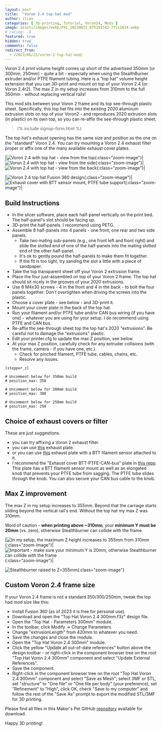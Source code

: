 ```yaml
---
layout: post
title:  "Voron 2.4 top-hat mod"
author: iliao
categories: [ 3D-printing, Tutorial, Voron24, Mods ]
image: assets/images/webp/PXL_20230825_075201542-771x1024.webp
# rating: .5
featured: true
hidden: true
comments: false
redirect_from:
  - /2023/08/25/voron-2-top-hat-mod/
---
```

Voron 2.4 print volume height comes up short of the advertised 350mm (or 300mm, 250mm) - quite a bit - especially when using the StealthBurner extruder and/or PTFE filament tubing. Here is a "top hat" volume height extension that you can 3D-print and mount on top of your Voron 2.4 (or Voron 2.4r2). The max Z in my setup increases from 310mm to the full 350mm - without replacing vertical rails!

This mod sits between your Voron 2 frame and its top see-through plastic sheet. Specifically, this top hat fits into the existing 2020 aluminum extrusion slots on top of your Voron2 - and reproduces 2020 extrusion slots (in plastic) on its own top, so you can re-affix the see-through plastic sheet.

<blockquote>{% include signup-form.html %}</blockquote>

The top hat's exhaust opening has the same size and position as the one on the "standard" Voron 2.4. You can try mounting a Voron 2.4 exhaust filter proper or affix one of the many available exhaust cover plates.

|![Voron 2.4 with top hat - view from the top](/assets/images/webp/PXL_20230825_075209553-771x1024.webp 'Voron 2.4 with top hat - view from the top'){:class="zoom-image"}|![Voron 2.4 with top hat - view from the side](/assets/images/webp/PXL_20230825_075243794-771x1024.webp 'Voron 2.4 with top hat - view from the side'){:class="zoom-image"}|![Voron 2.4 with top hat - view from the back](/assets/images/webp/PXL_20230825_075301291-771x1024.webp 'Voron 2.4 with top hat - view from the back'){:class="zoom-image"}|

|![Voron 2.4 top hat Fusion 360 design](/assets/images/webp/Top-hat-Voron-2.4-350mm-1024x576.webp 'Voron 2.4 top hat Fusion 360 design'){:class="zoom-image"}|![Exhaust cover with BTT sensor mount, PTFE tube support](/assets/images/webp/Exhaust-cover-BTT-CAN-bus-1024x576.webp 'Exhaust cover with BTT sensor mount, PTFE tube support'){:class="zoom-image"}|

<p></p>

## Build Instructions

- In the slicer software, place each half-panel vertically on the print bed. The half-panel's slot should be facing up.
- 3D-print the half-panels. I recommend using PETG.
- Assemble 8 half-panels into 4 panels - one front, one rear and two side panels.
  - Take two mating sub-panels (e.g., one front left and front right) and slide the slotted end of one of the half-panels into the mating slotted end of the other half-panel.
  - It's ok to gently pound the half-panels to make them fit together.
  - If the fit is too tight, try sanding the slot a little with a piece of sandpaper.
- Take the top transparent sheet off your Voron 2 extrusion frame.
- Place the four just-assembled on top of your Voron 2 frame. The top hat should sit nicely in the grooves of your 2020 extrusions.
- Use 8 M4x30 screws - 4 in the front and 4 in the back - to bolt the four panels together. Don't overtighten when driving the screws into the plastic.
- Choose a cover plate - see below - and 3D-print it.
- Mount your cover plate in the back of the top hat.
- Run your filament and/or PTFE tube and/or CAN bus wiring (if you have one) - whatever you are using for your setup. I do recommend using PTFE and CAN bus.
- Re-affix the see-through sheet top the top hat's 2020 "extrusions". Be careful not to damage the "extrusions" plastic.
- Edit your printer.cfg to update the max Z position, see below.
- At your max Z position, carefully check for any extruder collisions (with the frame, camera - if you have one, etc.).
  - Check for pinched filament, PTFE tube, cables, chains, etc.
  - Resolve any issues.

```
[stepper_z]

# Uncomment below for 350mm build
# position_max: 350

# Uncomment below for 300mm build
# position_max: 300

# Uncomment below for 250mm build
# position_max: 250
```

## Choice of exhaust covers or filter

These are just suggestions.

- you can try affixing a Voron 2 exhaust filter.
- you can use [this](https://mods.vorondesign.com/detail/sChDLllFG34KYroxSym6MQ) exhaust plate.
- or you can use [this](https://mods.vorondesign.com/detail/rBsQWXI7IQxnZUyVwpjH3A) exhaust plate with a BTT filament sensor attached to it.
- I recommend the "Exhaust cover BTT-PTFE-CAN-bus" plate in [this repo](https://github.com/makerspet/voron2_top_hat/). This plate has a BTT filament sensor mount as well as an elongated knob that prevents your PTFE tube from sagging. The PTFE tube slides through the knob. You can also secure your CAN bus cable to the knob.

## Max Z improvement

The max Z in my setup increases to 355mm. Beyond that the carriage starts sliding beyond the vertical rail's end. Without the top hat my max Z was 310mm.

Word of caution - <b>when printing above ~310mm</b>, your <b>minimum Y must be 20mm</b> (vs. zero), otherwise Stealthburner can collide with the frame.

|![In my setup, the maximum Z height increases to 355mm from 310mm](/assets/images/webp/PXL_20230826_083607565.MP_-771x1024.webp 'In my setup, the maximum Z height increases to 355mm from 310mm'){:class="zoom-image"}|![Important - make sure your minimum Y is 20mm, otherwise Stealthburner can collide with the frame](/assets/images/webp/PXL_20230826_083912343-771x1024.webp 'Important - make sure your minimum Y is 20mm, otherwise Stealthburner can collide with the frame'){:class="zoom-image"}|


![Stealthburner raised to Z=355mm](/assets/images/webp/PXL_20230826_075541128-1024x771.webp 'Stealthburner raised to Z=355mm'){:class="zoom-image"}

## Custom Voron 2.4 frame size

If your Voron 2.4 frame is not a standard 350/300/250mm, tweak the top had mod size like this:

- Install Fusion 360 (as of 2023 it is free for personal use).
- Download and open the "Top Hat Voron 2.4 300mm.f3z" design file.
- Open the "Top Hat - Parameters 300mm" module.
- In the toolbar, click Modify -> Change Parameters
- Change "extrusionLength" from 420mm to whatever you need.
- Save the changes and close the module.
- Open the "Top Hat Voron 2.4 300mm" module.
- Click the yellow "Update all out-of-date references" button above the design toolbar - or right-click in the component browser tree on the root "Top Hat Voron 2.4 300mm" component and select "Update External References".
- Save the component.
- Right-click in the component browser tree on the root "Top Hat Voron 2.4 300mm" component and select "Save as Mesh"; select 3MF or STL, set "structure" to "One file" or "One file per body" (your preference), set "Refinement" to "High", click OK, check "Save to my computer" and follow the rest of the "Save As" prompt to export the modified STL/3MF for 3D printing.

Please find all files in this Maker's Pet GitHub [repository](https://github.com/makerspet/voron2_top_hat/) available for download.

Happy 3D printing!